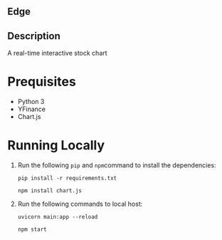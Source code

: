 ## Edge

## Description
A real-time interactive stock chart

# Prequisites

- Python 3
- YFinance
- Chart.js

 # Running Locally

1. Run the following `pip` and `npm`command to install the dependencies:
   ```
   pip install -r requirements.txt
   ```
   ```
   npm install chart.js
   ```

2. Run the following commands to local host:
   
   ```
   uvicorn main:app --reload

   ```
   ```
   npm start
   ```

